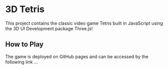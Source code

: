 # 3D Tetris
This project contains the classic video game Tetris built in JavaScript using the 3D UI Development package Three.js!

## How to Play
The game is deployed on GitHub pages and can be accessed by the following link ...

